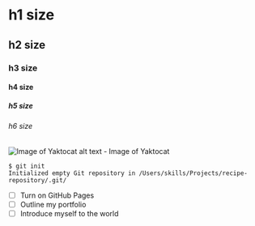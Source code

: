 # h1 size
## h2 size
### h3 size
#### h4 size
##### h5 size
###### h6 size

![Image of Yaktocat](https://octodex.github.com/images/yaktocat.png)
alt text - Image of Yaktocat

```
$ git init
Initialized empty Git repository in /Users/skills/Projects/recipe-repository/.git/
```

- [ ] Turn on GitHub Pages
- [ ] Outline my portfolio
- [ ] Introduce myself to the world
